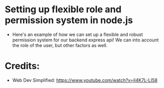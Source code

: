 # Setting up flexible role and permission system in node.js
- Here's an example of how we can set up a flexible and robust permission system for our backend 
  express api! We can into account the role of the user, but other factors as well.



# Credits:
- Web Dev Simplified: https://www.youtube.com/watch?v=jI4K7L-LI58